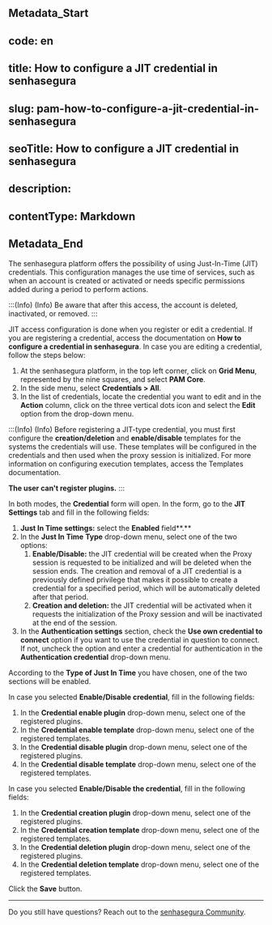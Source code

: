## Metadata_Start 
## code: en
## title: How to configure a JIT credential in senhasegura 
## slug: pam-how-to-configure-a-jit-credential-in-senhasegura 
## seoTitle: How to configure a JIT credential in senhasegura 
## description:  
## contentType: Markdown 
## Metadata_End
The senhasegura platform offers the possibility of using Just-In-Time (JIT) credentials. This configuration manages the use time of services, such as when an account is created or activated or needs specific permissions added during a period to perform actions.

:::(Info) (Info)
Be aware that after this access, the account is deleted, inactivated, or removed.
:::

JIT access configuration is done when you register or edit a credential. If you are registering a credential, access the documentation on **How to configure a credential in senhasegura**. In case you are editing a credential, follow the steps below:

1. At the senhasegura platform, in the top left corner, click on **Grid Menu**, represented by the nine squares, and select **PAM Core**.
2. In the side menu, select **Credentials > All**.
3. In the list of credentials, locate the credential you want to edit and in the **Action** column, click on the three vertical dots icon and select the **Edit** option from the drop-down menu.

:::(Info) (Info)
Before registering a JIT-type credential, you must first  configure the **creation/deletion** and **enable/disable** templates for the systems the credentials will use. These templates will be configured in the credentials and then used when the proxy session is initialized. For more information on configuring execution templates, access the Templates documentation.

**The user can't register plugins.**
:::

In both modes, the **Credential** form will open. In the form, go to the **JIT Settings** tab and fill in the following fields:

1. **Just In Time settings:** select the **Enabled** field**.**
2. In the **Just In Time** **Type** drop-down menu, select one of the two options:
    1. **Enable/Disable:** the JIT credential will be created when the Proxy session is requested to be initialized and will be deleted when the session ends. The creation and removal of a JIT credential is a previously defined privilege that makes it possible to create a credential for a specified period, which will be automatically deleted after that period.
    2. **Creation and deletion:** the JIT credential will be activated when it requests the initialization of the Proxy session and will be inactivated at the end of the session.
3. In the **Authentication settings** section, check the **Use own credential to connect** option if you want to use the credential in question to connect. If not, uncheck the option and enter a credential for authentication in the **Authentication credential** drop-down menu.

According to the **Type of Just In Time** you have chosen, one of the two sections will be enabled.

In case you selected **Enable/Disable credential**, fill in the following fields:

1. In the **Credential enable plugin** drop-down menu, select one of the registered plugins.
2. In the **Credential enable template** drop-down menu, select one of the registered templates.
3. In the **Credential disable plugin** drop-down menu, select one of the registered plugins.
4. In the **Credential disable template** drop-down menu, select one of the registered templates.

In case you selected **Enable/Disable the credential**, fill in the following fields:

1. In the **Credential creation plugin** drop-down menu, select one of the registered plugins.
2. In the **Credential creation template** drop-down menu, select one of the registered templates.
3. In the **Credential deletion plugin** drop-down menu, select one of the registered plugins.
4. In the **Credential deletion template** drop-down menu, select one of the registered templates.

Click the **Save** button.

---

Do you still have questions? Reach out to the [senhasegura Community](https://community.senhasegura.io/).